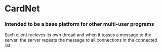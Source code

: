 # CardNet
### Intended to be a base platform for other multi-user programs
Each client recieves its own thread and when it tosses a message to the server, the server repeats the message
to all connections in the connected list.
